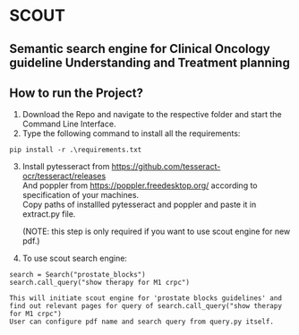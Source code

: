 # SCOUT
## Semantic search engine for Clinical Oncology guideline Understanding and Treatment planning

 
## How to run the Project? 
1. Download the Repo and navigate to the respective folder and start the Command Line Interface.
2. Type the following command to install all the requirements: 

```
pip install -r .\requirements.txt
```  

 

3. Install pytesseract from https://github.com/tesseract-ocr/tesseract/releases   
   And poppler from https://poppler.freedesktop.org/  according to specification of your machines.   
   Copy paths of installled pytesseract and poppler and paste it in extract.py file.  

   (NOTE: this step is only required if you want to use scout engine for new pdf.)
 
4. To use scout search engine: 
```
search = Search("prostate_blocks")
search.call_query("show therapy for M1 crpc")
```  
    This will initiate scout engine for 'prostate blocks guidelines' and find out relevant pages for query of search.call_query("show therapy for M1 crpc")  
    User can configure pdf name and search query from query.py itself.
